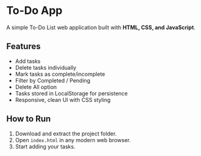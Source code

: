 # To-Do App

A simple To-Do List web application built with **HTML, CSS, and JavaScript**.  

## Features
- Add tasks  
- Delete tasks individually  
- Mark tasks as complete/incomplete  
- Filter by Completed / Pending  
- Delete All option  
- Tasks stored in LocalStorage for persistence  
- Responsive, clean UI with CSS styling  

## How to Run
1. Download and extract the project folder.  
2. Open `index.html` in any modern web browser.  
3. Start adding your tasks.  
